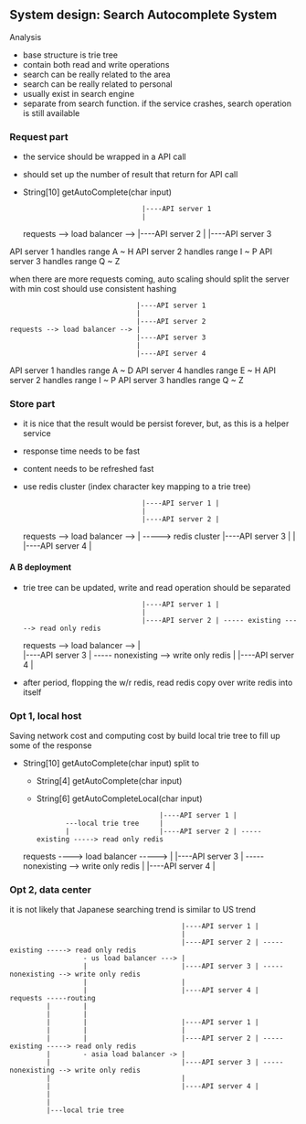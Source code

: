 ## System design: Search Autocomplete System

Analysis
- base structure is trie tree
- contain both read and write operations
- search can be really related to the area
- search can be really related to personal
- usually exist in search engine
- separate from search function. if the service crashes, search operation is still available

### Request part
- the service should be wrapped in a API call 
- should set up the number of result that return for API call
- String[10] getAutoComplete(char input)

                                
                                   |----API server 1 
                                   |
    requests --> load balancer --> |----API server 2
                                   |
                                   |----API server 3 

API server 1 handles range A ~ H
API server 2 handles range I ~ P
API server 3 handles range Q ~ Z

when there are more requests coming, auto scaling should split the server with min cost
should use consistent hashing 

                                
                                   |----API server 1 
                                   |
                                   |----API server 2
    requests --> load balancer --> |
                                   |----API server 3
                                   |
                                   |----API server 4

API server 1 handles range A ~ D
API server 4 handles range E ~ H
API server 2 handles range I ~ P
API server 3 handles range Q ~ Z

### Store part
- it is nice that the result would be persist forever, but, as this is a helper service
- response time needs to be fast
- content needs to be refreshed fast
- use redis cluster (index character key mapping to a trie tree)


                                   |----API server 1 |
                                   |
                                   |----API server 2 |
    requests --> load balancer --> |                   -----> redis cluster 
                                   |----API server 3 |
                                   |
                                   |----API server 4 |

#### A B deployment 
- trie tree can be updated, write and read operation should be separated


                                   |----API server 1 |
                                   |
                                   |----API server 2 | ----- existing -----> read only redis
    requests --> load balancer --> |                   
                                   |----API server 3 | ----- nonexisting --> write only redis
                                   |
                                   |----API server 4 |

- after period, flopping the w/r redis, read redis copy over write redis into itself


### Opt 1, local host
Saving network cost and computing cost by build local trie tree to fill up some of the response
- String[10] getAutoComplete(char input) split to 
	- String[4] getAutoComplete(char input)
	- String[6] getAutoCompleteLocal(char input)


                                        |----API server 1 |
                 ---local trie tree     |
                 |                      |----API server 2 | ----- existing -----> read only redis
    requests ----> load balancer -----> |
                                        |----API server 3 | ----- nonexisting --> write only redis
                                        |
                                        |----API server 4 |

### Opt 2, data center
it is not likely that Japanese searching trend is similar to US trend



                                              |----API server 1 |
                                              |
                                              |----API server 2 | ----- existing -----> read only redis
                      - us load balancer ---> |
                      |                       |----API server 3 | ----- nonexisting --> write only redis
                      |                       |
                      |                       |----API server 4 |
    requests -----routing  
             |        |
             |        |
             |        |                       |----API server 1 |
             |        |                       |
             |        |                       |----API server 2 | ----- existing -----> read only redis
             |        - asia load balancer -> |
             |                                |----API server 3 | ----- nonexisting --> write only redis
             |                                |
             |                                |----API server 4 |
             |
             |
             |---local trie tree 
            